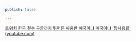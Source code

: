 ```yaml
---
publish: false

---
```

[트위치 한국 철수 구글까지 뛰어든 싸움판 애국이냐 매국이냐 '망사용료' (youtube.com)](https://www.youtube.com/watch?v=ONZqN2OhBIk)